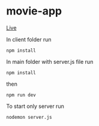 # movie-app

[Live](https://blooming-scrubland-10671.herokuapp.com/)

In client folder run 
```
npm install
```
In main folder with server.js file run
```
npm install
```
then
```
npm run dev
```
To start only server run
```
nodemon server.js
```
